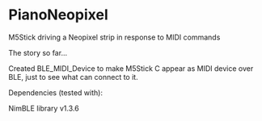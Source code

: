 # PianoNeopixel
M5Stick driving a Neopixel strip in response to MIDI commands   

The story so far...   

Created BLE_MIDI_Device to make M5Stick C appear as MIDI device over BLE, just to see what can connect to it.  

Dependencies (tested with):   

NimBLE library v1.3.6

